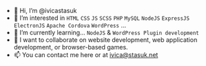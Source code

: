 - 👋 Hi, I’m @ivicastasuk
- 👀 I’m interested in `HTML` `CSS` `JS` `SCSS` `PHP` `MySQL` `NodeJS` `ExpressJS` `ElectronJS` `Apache Cordova` `WordPress` ...
- 🌱 I’m currently learning... `NodeJS` & `WordPress Plugin development`
- 💞️ I want to collaborate on website development, web application development, or browser-based games.
- 📫 You can contact me here or at ivica@stasuk.net

<!---
ivicastasuk/ivicastasuk is a ✨ special ✨ repository because its `README.md` (this file) appears on your GitHub profile.
You can click the Preview link to take a look at your changes.
--->
